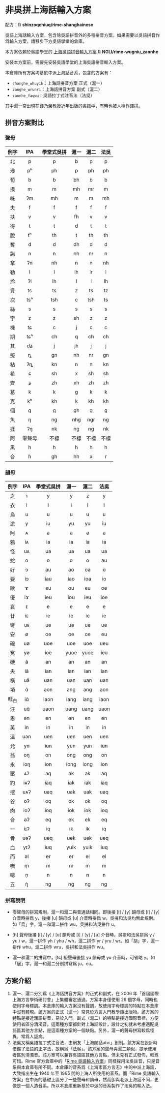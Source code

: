 # 非吳拼上海話輸入方案

配方：℞ **shinzoqchiuq/rime-shanghainese**

吳語上海話輸入方案，包含除吳語拼音外的多種拼音方案。如果需要以吳語拼音作爲輸入方案，請移步下方吳語學堂的倉庫。

本方案依賴於吳語學堂的 [上海吳語拼音輸入方案](https://github.com/NGLI/rime-wugniu_zaonhe) ℞ **NGLI/rime-wugniu_zaonhe**

安裝本方案前，需要先安裝吳語學堂的上海吳語拼音輸入方案。

本倉庫所有方案均基於中派上海話音系，包含的方案有：

- `shanghe_whuyik`：上海話拼音方案 正式（滬一）
- `zanghe_wrunri`：上海話拼音方案 副式（滬二）
- `zaonhe_faqwu`：吳語拉丁式注音法（法吳）

其中滬一常出現在錢乃榮教授近年出版的書籍中，有時也被人稱作錢拼。

## 拼音方案對比

### 聲母

| 例字 |  IPA   | 學堂式吳拼 | 滬一 | 滬二 | 法吳 |
| :--: | :----: | :--------: | :--: | :--: | :--: |
|  北  |   p    |     p      |  b   |  p   |  p   |
|  潑  |   pʰ   |     ph     |  p   |  ph  |  ph  |
|  蔔  |   b    |     b      |  bh  |  b   |  b   |
|  摸  |   m    |     m      |  mh  |  mr  |  m   |
|  咪  |   ʔm   |     mh     |  m   |  m   |  mh  |
|  夫  |   f    |     f      |  f   |  f   |  f   |
|  扶  |   v    |     v      |  fh  |  v   |  v   |
|  得  |   t    |     t      |  d   |  t   |  t   |
|  脫  |   tʰ   |     th     |  t   |  th  |  th  |
|  奪  |   d    |     d      |  dh  |  d   |  d   |
|  諾  |   n    |     n      |  nh  |  nr  |  n   |
|  拿  |   ʔn   |     nh     |  n   |  n   |  nh  |
|  勒  |   l    |     l      |  lh  |  lr  |  l   |
|  拎  |   ʔl   |     lh     |  l   |  l   |  lh  |
|  資  |   ts   |     ts     |  z   |  ts  |  tz  |
|  次  |  tsʰ   |    tsh     |  c   | tsh  |  ts  |
|  絲  |   s    |     s      |  s   |  s   |  s   |
|  字  |   z    |     z      |  sh  |  z   |  z   |
|  機  |   tɕ   |     c      |  j   |  c   |  c   |
|  期  |  tɕʰ   |     ch     |  q   |  ch  |  ch  |
|  其  |   dʑ   |     j      |  jh  |  j   |  j   |
|  擬  |   ȵ    |     gn     |  nh  |  nr  |  gn  |
|  粘  |   ʔȵ   |     kn     |  n   |  n   |  kn  |
|  希  |   ɕ    |     sh     |  x   |  sh  |  sh  |
|  齊  |   ʑ    |     zh     |  xh  |  zh  |  zh  |
|  葛  |   k    |     k      |  g   |  k   |  k   |
|  克  |   kʰ   |     kh     |  k   |  kh  |  kh  |
|  個  |   ɡ    |     g      |  gh  |  g   |  g   |
|  魚  |   ŋ    |     ng     | nhg  | ngr  |  ng  |
|  捱  |   ʔŋ   |     nk     |  ng  |  ng  |  nk  |
|  阿  | 零聲母 |    不標    | 不標 | 不標 | 不標 |
|  黑  |   h    |     h      |  h   |  h   |  h   |
|  合  |   ɦ    |     gh     |  hh  |  x   |  r   |

### 韻母

|      例字       | IPA  | 學堂式吳拼 | 滬一 | 滬二 | 法吳 |
| :-------------: | :--: | :--------: | :--: | :--: | :--: |
|       之        |  ɿ   |     y      |  y   |  z   |  y   |
|       衣        |  i   |     i      |  i   |  i   |  i   |
|       烏        |  u   |     u      |  u   |  u   |  u   |
|       淤        |  y   |     iu     |  yu  |  yu  |  iu  |
|       阿        |  ᴀ   |     a      |  a   |  a   |  a   |
|       鴉        |  iᴀ  |     ia     |  ia  |  ia  |  ia  |
|       怪        |  uᴀ  |     ua     |  ua  |  ua  |  ua  |
|       蛇        |  o   |     o      |  o   |  o   |  au  |
|       好        |  ɔ   |     au     |  ao  |  oa  |  o   |
|       要        |  iɔ  |    iau     | iao  | ioa  |  io  |
|       歐        |  ɤ   |     eu     |  ou  |  eu  |  oe  |
|       優        |  iɤ  |    ieu     | iou  | ieu  | ioe  |
|       哀        |  ᴇ   |     e      |  e   |  e   |  e   |
|       廿        |  iᴇ  |     ie     |  ie  |  ie  |  ie  |
|       彎        |  uᴇ  |     ue     |  ue  |  ue  |  ue  |
|       安        |  ø   |     oe     |  oe  |  oe  |  eu  |
|       碗        |  uø  |    uoe     | uoe  | uoe  | ueu  |
|       冤        |  yø  |    ioe     | yuoe | yuoe | ieu  |
|       硬        |  ã   |     an     |  an  |  an  |  an  |
|       央        |  iã  |    ian     | ian  | ian  | ian  |
|       橫        |  uã  |    uan     | uan  | uan  | uan  |
|       項        |  ɑ̃   |    aon     | ang  | ang  | aon  |
| 旺<sub>白</sub> |  iɑ̃  |    iaon    | iang | iang | iaon |
|       汪        |  uɑ̃  |    uaon    | uang | uang | uaon |
|       恩        |  ən  |     en     |  en  |  en  |  en  |
|       英        |  in  |     in     |  in  |  in  |  in  |
|       溫        | uən  |    uen     | uen  | uen  | uen  |
|       允        |  yn  |    iun     | yun  | yun  | iun  |
|       翁        |  oŋ  |     on     | ong  | ong  |  on  |
|       永        | ioŋ  |    ion     | iong | iong | ion  |
|       壓        |  ᴀʔ  |     aq     |  ak  |  ak  |  aq  |
|       約        | iᴀʔ  |    iaq     | iak  | iak  | iaq  |
|       挖        | uᴀʔ  |    uaq     | uak  | uak  | uaq  |
|       谷        |  oʔ  |     oq     |  ok  |  ok  |  oq  |
|       肉        | ioʔ  |    ioq     | iok  | iok  | ioq  |
|       合        |  əʔ  |     eq     |  ek  |  ek  |  eq  |
|       一        | iɪʔ  |     iq     |  ik  |  ik  |  iq  |
|       骨        | uəʔ  |    ueq     | uek  | uek  | ueq  |
|       血        | yɪʔ  |    iuq     | yuik | yuik | iuq  |
|       而        |  əl  |     er     |  er  |  el  |  el  |
|       嘸        |  m̩   |     m      |  m   |  m   |  m   |
|       嗯        |  n̩   |     n      |  n   |  n   |  n   |
|       五        |  ŋ̍   |     nɡ     |  ng  |  ng  |  nɡ  |

### 拼寫說明

- 零聲母的拼寫規則，滬一和滬二與普通話相同。即後接 \[i\] / \[y\] 韻母或 \[i\] / \[y\] 介音時拼爲 y，後接 \[u\] 韻母或 \[u\] 介音時拼爲 w。吳拼和法吳均無此規則。如「烏」字，滬一和滬二拼作 wu，吳拼和法吳拼作 u。

- \[ɦ\] 聲母後接 \[i\] / \[y\] / \[u\] 韻母或 \[i\] / \[y\] / \[u\] 介音時，吳拼和法吳拼爲 y / yu / w，滬一拼作 yh / yhu / wh，滬二拼作 yr / yru / wr。如「胡」字，滬一拼作 whu，滬二拼作 wru，吳拼和法吳拼作 wu。

- 滬一和滬二的拼寫中，\[tɕ\] 組聲母後接 yu 韻母或 yu 介音時，可省略 y。如「居」字，滬一和滬二分別拼寫爲 ju，cu。

## 方案介紹

1. 滬一、滬二分別爲《上海話拼音方案》的正式和副式，在 2006 年「首屆國際上海方言學術研討會」上集體審定通過。方案本身僅使用 26 個字母，同時也使用字母標調。本倉庫的輸入方案沒有聲調，故使用字母標調的特點在本倉庫中沒有體現。該方案的正式（滬一）常見於方言入門教學類出版物。該方案的特點是接近漢語拼音，易於入門。副式（滬二）的特點是接近國際音標，方便使用者區分清濁音。這兩種方案都針對上海話設計，設計之初就未考慮適配吳語區其他方言點，是這兩種方案的一個缺點。另外，滬一的聲母拼寫較爲怪異，常爲人詬病。
2. 法吳又稱吳語拉丁式注音法，由網友「上海閒話abc」創制。該方案在設計時借鑑了法語的正字法，故稱爲「法吳」。該方案的聲母與滬二類似，提示使用者區別清濁音。該方案可以兼容吳語區其他方言點，但未見有正式發佈，較爲可惜。Rime 官方倉庫中的「[Rime 吳語輸入方案](https://github.com/rime/rime-wugniu)」同樣採用法吳註音，只是音系與本倉庫有所不同。本倉庫的音系爲《上海市區方言志》中的中派上海話，大致指出生在 1940 年至 1965 間的上海人所使用的音系。而「Rime 吳語輸入方案」在中派的基礎上區分了一些聲母和韻母，然而卻與老派上海話不同，更像是一個人造音系。所以本倉庫重新基於中派的音系製作了法吳的輸入法。

